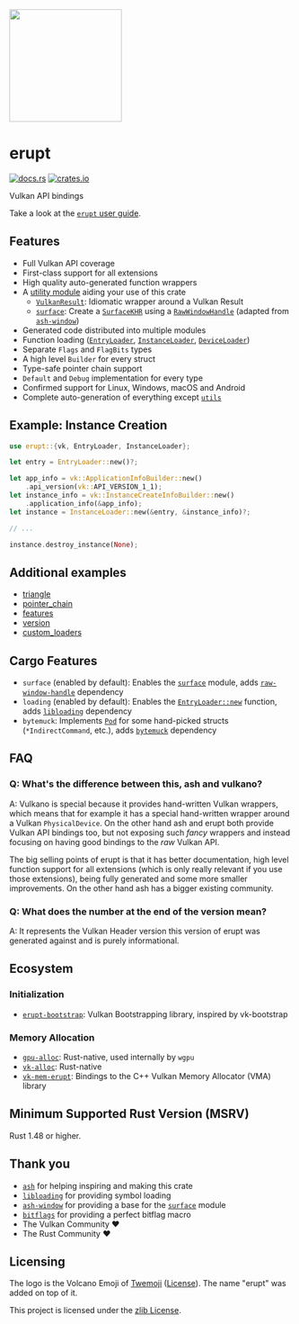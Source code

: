 <img src="https://gitlab.com/Friz64/erupt/-/raw/main/logo.svg" height=200>

# erupt

[![docs.rs](https://docs.rs/erupt/badge.svg)](https://docs.rs/erupt)
[![crates.io](https://img.shields.io/crates/v/erupt.svg)](https://crates.io/crates/erupt)

Vulkan API bindings

Take a look at the [`erupt` user guide](https://gitlab.com/Friz64/erupt/-/blob/main/USER_GUIDE.md).

## Features

- Full Vulkan API coverage
- First-class support for all extensions
- High quality auto-generated function wrappers
- A [utility module] aiding your use of this crate
  - [`VulkanResult`]: Idiomatic wrapper around a Vulkan Result
  - [`surface`]: Create a [`SurfaceKHR`] using a [`RawWindowHandle`] (adapted from [`ash-window`])
- Generated code distributed into multiple modules
- Function loading ([`EntryLoader`], [`InstanceLoader`], [`DeviceLoader`])
- Separate `Flags` and `FlagBits` types
- A high level `Builder` for every struct
- Type-safe pointer chain support
- `Default` and `Debug` implementation for every type
- Confirmed support for Linux, Windows, macOS and Android
- Complete auto-generation of everything except [`utils`]

## Example: Instance Creation

```rust ignore
use erupt::{vk, EntryLoader, InstanceLoader};

let entry = EntryLoader::new()?;

let app_info = vk::ApplicationInfoBuilder::new()
    .api_version(vk::API_VERSION_1_1);
let instance_info = vk::InstanceCreateInfoBuilder::new()
    .application_info(&app_info);
let instance = InstanceLoader::new(&entry, &instance_info)?;

// ...

instance.destroy_instance(None);
```

## Additional examples

- [triangle](https://gitlab.com/Friz64/erupt/-/blob/main/erupt_examples/src/bin/triangle.rs)
- [pointer_chain](https://gitlab.com/Friz64/erupt/-/blob/main/erupt_examples/src/bin/pointer_chain.rs)
- [features](https://gitlab.com/Friz64/erupt/-/blob/main/erupt_examples/src/bin/features.rs)
- [version](https://gitlab.com/Friz64/erupt/-/blob/main/erupt_examples/src/bin/version.rs)
- [custom_loaders](https://gitlab.com/Friz64/erupt/-/blob/main/erupt_examples/src/bin/custom_loaders.rs)

## Cargo Features

- `surface` (enabled by default): Enables the [`surface`] module, adds [`raw-window-handle`] dependency
- `loading` (enabled by default): Enables the [`EntryLoader::new`] function, adds [`libloading`] dependency
- `bytemuck`: Implements [`Pod`] for some hand-picked structs (`*IndirectCommand`, etc.), adds [`bytemuck`] dependency

## FAQ

### Q: What's the difference between this, ash and vulkano?

A: Vulkano is special because it provides hand-written Vulkan wrappers, which means that for example
it has a special hand-written wrapper around a Vulkan `PhysicalDevice`. On the other hand ash and
erupt both provide Vulkan API bindings too, but not exposing such _fancy_ wrappers and instead
focusing on having good bindings to the _raw_ Vulkan API.

The big selling points of erupt is that it has better documentation, high level function support for
all extensions (which is only really relevant if you use those extensions), being fully generated
and some more smaller improvements. On the other hand ash has a bigger existing community.

### Q: What does the number at the end of the version mean?

A: It represents the Vulkan Header version this version of erupt was generated against and is purely
informational.

## Ecosystem

### Initialization

- [`erupt-bootstrap`](https://gitlab.com/Friz64/erupt-bootstrap): Vulkan Bootstrapping library, inspired by vk-bootstrap

### Memory Allocation

- [`gpu-alloc`](https://github.com/zakarumych/gpu-alloc): Rust-native, used internally by `wgpu`
- [`vk-alloc`](https://github.com/hasenbanck/vk-alloc): Rust-native
- [`vk-mem-erupt`](https://github.com/HindrikStegenga/vk-mem-rs): Bindings to the C++ Vulkan Memory Allocator (VMA) library

## Minimum Supported Rust Version (MSRV)

Rust 1.48 or higher.

## Thank you

- [`ash`](https://crates.io/crates/ash) for helping inspiring and making this crate
- [`libloading`](https://crates.io/crates/libloading) for providing symbol loading
- [`ash-window`](https://crates.io/crates/ash-window) for providing a base for the [`surface`] module
- [`bitflags`](https://crates.io/crates/bitflags) for providing a perfect bitflag macro
- The Vulkan Community ❤️
- The Rust Community ❤️

## Licensing

The logo is the Volcano Emoji of [Twemoji](https://twemoji.twitter.com/) ([License](https://creativecommons.org/licenses/by/4.0/)). The name "erupt" was added on top of it.

This project is licensed under the [zlib License](https://gitlab.com/Friz64/erupt/-/blob/main/LICENSE).

[utility module]: https://docs.rs/erupt/%2A/erupt/utils/index.html
[`vulkanresult`]: https://docs.rs/erupt/%2A/erupt/utils/struct.VulkanResult.html
[`surface`]: https://docs.rs/erupt/%2A/erupt/utils/surface/index.html
[`surfacekhr`]: https://docs.rs/erupt/%2A/erupt/extensions/khr_surface/struct.SurfaceKHR.html
[`allocator`]: https://docs.rs/erupt/%2A/erupt/utils/allocator/index.html
[`rawwindowhandle`]: https://docs.rs/raw-window-handle/%2A/raw_window_handle/enum.RawWindowHandle.html
[`libloading`]: https://crates.io/crates/libloading
[`raw-window-handle`]: https://crates.io/crates/raw-window-handle
[`ash-window`]: https://crates.io/crates/ash-window
[`entryloader`]: https://docs.rs/erupt/%2A/erupt/struct.EntryLoader.html
[`entryloader::new`]: https://docs.rs/erupt/%2A/erupt/struct.EntryLoader.html#method.new
[`pod`]: https://docs.rs/bytemuck/%2A/bytemuck/trait.Pod.html
[`bytemuck`]: https://crates.io/crates/bytemuck
[`instanceloader`]: https://docs.rs/erupt/%2A/erupt/struct.InstanceLoader.html
[`deviceloader`]: https://docs.rs/erupt/%2A/erupt/struct.DeviceLoader.html
[`utils`]: https://docs.rs/erupt/%2A/erupt/utils/index.html
